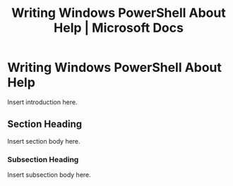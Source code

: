 ﻿---
title: "Writing Windows PowerShell About Help | Microsoft Docs"
ms.custom: ""
ms.date: "09/12/2016"
ms.reviewer: ""
ms.suite: ""
ms.tgt_pltfrm: ""
ms.topic: "article"
ms.assetid: 66fdc84b-882b-48ef-869d-06d9fd908e3c
caps.latest.revision: 4
---
# Writing Windows PowerShell About Help
Insert introduction here.

## Section Heading
 Insert section body here.

### Subsection Heading
 Insert subsection body here.

